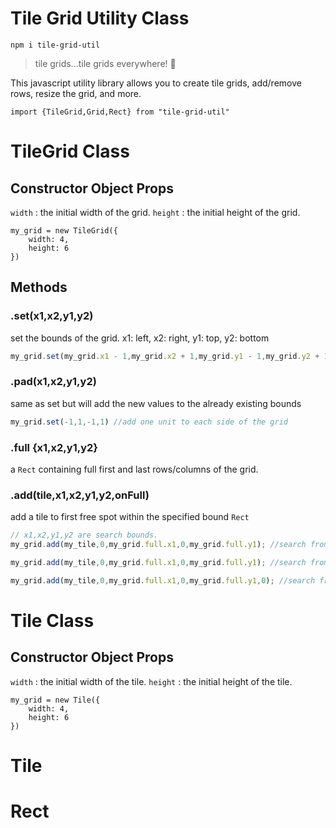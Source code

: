 # Tile Grid Utility Class

`npm i tile-grid-util`

> tile grids...tile grids everywhere! 🤯

This javascript utility library allows you to create tile grids, add/remove rows, resize the grid, and more.

`import {TileGrid,Grid,Rect} from "tile-grid-util"`


# TileGrid Class

## Constructor Object Props
`width` : the initial width of the grid.
`height` : the initial height of the grid.
```
my_grid = new TileGrid({
	width: 4,
	height: 6
})
```

## Methods

### .set(x1,x2,y1,y2) 
set the bounds of the grid. x1: left, x2: right, y1: top, y2: bottom  
```javascript
my_grid.set(my_grid.x1 - 1,my_grid.x2 + 1,my_grid.y1 - 1,my_grid.y2 + 1) //add one unit to each side of the grid
```

### .pad(x1,x2,y1,y2) 
same as set but will add the new values to the already existing bounds 
```javascript
my_grid.set(-1,1,-1,1) //add one unit to each side of the grid
```


### .full {x1,x2,y1,y2}
a `Rect` containing full first and last rows/columns of the grid.


### .add(tile,x1,x2,y1,y2,onFull) 
add a tile to first free spot within the specified bound `Rect`
```javascript
// x1,x2,y1,y2 are search bounds.
my_grid.add(my_tile,0,my_grid.full.x1,0,my_grid.full.y1); //search from top left to bottom right until the first full row/column.

my_grid.add(my_tile,0,my_grid.full.x1,0,my_grid.full.y1); //search from last full row and last full column to the bottom right

my_grid.add(my_tile,0,my_grid.full.x1,0,my_grid.full.y1,0); //search from first full row/column to top left
```




# Tile Class

## Constructor Object Props
`width` : the initial width of the tile.
`height` : the initial height of the tile.
```
my_grid = new Tile({
	width: 4,
	height: 6
})
```


# Tile


# Rect